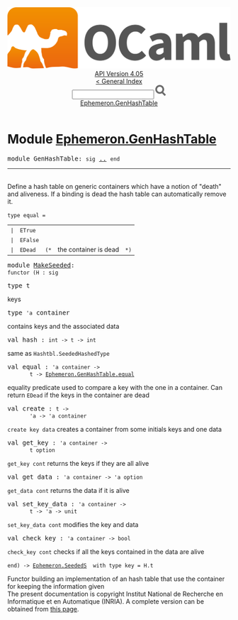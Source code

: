 <!-- ((! set title API !)) ((! set documentation !)) ((! set api !)) ((! set nobreadcrumb !)) -->
<div class="api"><header><nav class="toc brand"><a class="brand" href="https://ocaml.org/"><img src="colour-logo-gray.svg" class="svg" alt="OCaml"></a></nav><nav class="toc"><div class="toc_version"><a href="/docs" id="version-select">API Version 4.05</a></div><a href="index.html">&lt; General Index</a><div class="api_search"><input type="text" name="apisearch" id="api_search" oninput="mySearch(false);" onkeypress="this.oninput();" onclick="this.oninput();" onpaste="this.oninput();">
<img src="search_icon.svg" alt="Search" class="svg" onclick="mySearch(false)"></div>
<div id="search_results"></div><div class="toc_title"><a href="#top">Ephemeron.GenHashTable</a></div><ul></ul></nav></header>

<h1>Module <a href="type_Ephemeron.GenHashTable.html">Ephemeron.GenHashTable</a></h1>

<pre><span class="keyword">module</span> GenHashTable: <code class="code"><span class="keyword">sig</span></code> <a href="Ephemeron.GenHashTable.html">..</a> <code class="code"><span class="keyword">end</span></code></pre><hr width="100%">
<br>
Define a hash table on generic containers which have a notion of
      "death" and aliveness. If a binding is dead the hash table can
      automatically remove it.<br>

<pre><code><span id="TYPEequal"><span class="keyword">type</span> <code class="type"></code>equal</span> = </code></pre><table class="typetable">
<tbody><tr>
<td align="left" valign="top">
<code><span class="keyword">|</span></code></td>
<td align="left" valign="top">
<code><span id="TYPEELTequal.ETrue"><span class="constructor">ETrue</span></span></code></td>

</tr>
<tr>
<td align="left" valign="top">
<code><span class="keyword">|</span></code></td>
<td align="left" valign="top">
<code><span id="TYPEELTequal.EFalse"><span class="constructor">EFalse</span></span></code></td>

</tr>
<tr>
<td align="left" valign="top">
<code><span class="keyword">|</span></code></td>
<td align="left" valign="top">
<code><span id="TYPEELTequal.EDead"><span class="constructor">EDead</span></span></code></td>
<td class="typefieldcomment" align="left" valign="top"><code>(*</code></td><td class="typefieldcomment" align="left" valign="top"><div class="info ">
the container is dead<br>
</div>
</td><td class="typefieldcomment" align="left" valign="bottom"><code>*)</code></td>
</tr></tbody></table>



<pre><span class="keyword">module</span> <a href="Ephemeron.GenHashTable.MakeSeeded.html">MakeSeeded</a>: <div class="sig_block"><code class="code"><span class="keyword">functor</span>&nbsp;(</code><code class="code"><span class="constructor">H</span></code><code class="code">&nbsp;:&nbsp;</code><code class="code"><span class="keyword">sig</span></code></div></pre><div class="sig_block">
<pre><span id="TYPEt"><span class="keyword">type</span> <code class="type"></code>t</span> </pre>
<div class="info ">
keys<br>
</div>


<pre><span id="TYPEcontainer"><span class="keyword">type</span> <code class="type">'a</code> container</span> </pre>
<div class="info ">
contains keys and the associated data<br>
</div>


<pre><span id="VALhash"><span class="keyword">val</span> hash</span> : <code class="type">int -&gt; t -&gt; int</code></pre><div class="info ">
same as <code class="code"><span class="constructor">Hashtbl</span>.<span class="constructor">SeededHashedType</span></code><br>
</div>

<pre><span id="VALequal"><span class="keyword">val</span> equal</span> : <code class="type">'a container -&gt;<br>       t -&gt; <a href="Ephemeron.GenHashTable.html#TYPEequal">Ephemeron.GenHashTable.equal</a></code></pre><div class="info ">
equality predicate used to compare a key with the one in a
        container. Can return <code class="code"><span class="constructor">EDead</span></code> if the keys in the container are
        dead<br>
</div>

<pre><span id="VALcreate"><span class="keyword">val</span> create</span> : <code class="type">t -&gt;<br>       'a -&gt; 'a container</code></pre><div class="info ">
<code class="code">create&nbsp;key&nbsp;data</code> creates a container from
        some initials keys and one data<br>
</div>

<pre><span id="VALget_key"><span class="keyword">val</span> get_key</span> : <code class="type">'a container -&gt;<br>       t option</code></pre><div class="info ">
<code class="code">get_key&nbsp;cont</code> returns the keys if they are all alive<br>
</div>

<pre><span id="VALget_data"><span class="keyword">val</span> get_data</span> : <code class="type">'a container -&gt; 'a option</code></pre><div class="info ">
<code class="code">get_data&nbsp;cont</code> returns the data if it is alive<br>
</div>

<pre><span id="VALset_key_data"><span class="keyword">val</span> set_key_data</span> : <code class="type">'a container -&gt;<br>       t -&gt; 'a -&gt; unit</code></pre><div class="info ">
<code class="code">set_key_data&nbsp;cont</code> modifies the key and data<br>
</div>

<pre><span id="VALcheck_key"><span class="keyword">val</span> check_key</span> : <code class="type">'a container -&gt; bool</code></pre><div class="info ">
<code class="code">check_key&nbsp;cont</code> checks if all the keys contained in the data
        are alive<br>
</div>
</div><pre><code class="code"><span class="keyword">end</span></code><code class="code">)&nbsp;<span class="keywordsign">-&gt;</span>&nbsp;</code><code class="type"><a href="Ephemeron.SeededS.html">Ephemeron.SeededS</a></code><code class="type">  with type key = H.t</code></pre><div class="info">
Functor building an implementation of an hash table that use the container
      for keeping the information given
</div>
<div class="copyright">The present documentation is copyright Institut National de Recherche en Informatique et en Automatique (INRIA). A complete version can be obtained from <a href="http://caml.inria.fr/pub/docs/manual-ocaml/">this page</a>.</div></div>